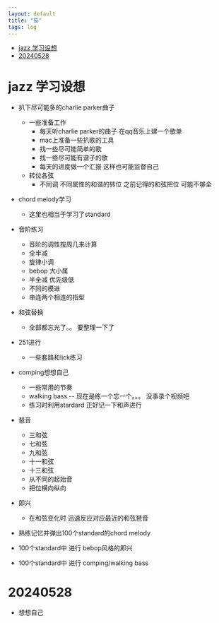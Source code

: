 ```yaml
---
layout: default
title: "妄"
tags: log
---
```

- [jazz 学习设想](#jazz-学习设想)
- [20240528](#20240528)

# jazz 学习设想
- 扒下尽可能多的charlie parker曲子
  - 一些准备工作
    - 每天听charlie parker的曲子 在qq音乐上建一个歌单
    - mac上准备一些扒歌的工具
    - 找一些尽可能简单的歌
    - 找一些尽可能有谱子的歌
    - 每天的进度做一个汇报 这样也可能监督自己
  - 转位各弦
    - 不同调 不同属性的和谐的转位 之前记得的和弦把位 可能不够全 
- chord melody学习
  - 这里也相当于学习了standard
- 音阶练习
  - 音阶的调性按周几来计算
  - 全半减
  - 旋律小调
  - bebop 大小属
  - 半全减 优先级低
  - 不同的模进
  - 串连两个相连的指型
- 和弦替换
  - 全部都忘光了。。 要整理一下了
- 251进行
  - 一些套路和lick练习
- comping想想自己


  - 一些常用的节奏
  - walking bass -- 现在是练一个忘一个。。。 没事录个视频吧
  - 练习时利用stardard 正好记一下和声进行
- 琶音
  - 三和弦
  - 七和弦
  - 九和弦
  - 十一和弦
  - 十三和弦
  - 从不同的起始音
  - 把位横向纵向
- 即兴
  - 在和弦变化时 迅速反应对应最近的和弦琶音
 
- 熟练记忆并弹出100个standard的chord melody
- 100个standard中 进行 bebop风格的即兴 
- 100个standard中 进行 comping/walking bass

# 20240528
- 想想自己


  
